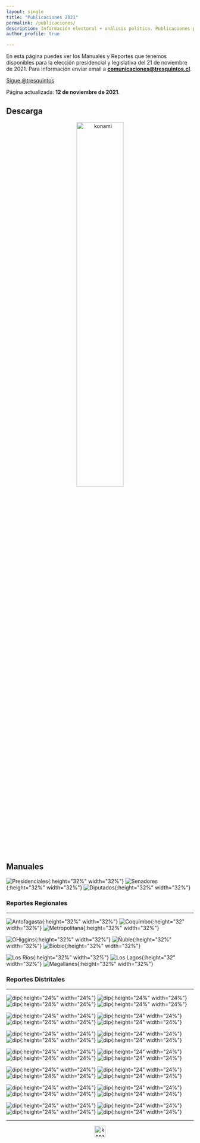 ```yaml
---
layout: single
title: "Publicaciones 2021"
permalink: /publicaciones/
description: Información electoral + análisis político. Publicaciones para descargar
author_profile: true

---
```


En esta página puedes ver los Manuales y Reportes que tenemos disponibles para la elección presidencial y legislativa del 21 de noviembre de 2021. Para información enviar email a **comunicaciones@tresquintos.cl**.

<a href="https://twitter.com/tresquintos?ref_src=twsrc%5Etfw" class="twitter-follow-button" data-show-count="false">Sigue @tresquintos</a><script async src="https://platform.twitter.com/widgets.js" charset="utf-8"></script>

Página actualizada: **12 de noviembre de 2021**.

## Descarga

<a href="https://tresquintos.cl">
<p class="aligncenter">
    <img src="/images/publicaciones/breve_historia.png" width="50%" height="50%" alt="konami" />
</p>
</a>


## Manuales

![Presidenciales](/images/publicaciones/manualpresidencialportada.png){:height="32%" width="32%"} ![Senadores](/images/publicaciones/manualsenadoresportada.png){:height="32%" width="32%"} ![Diputados](/images/publicaciones/manualdiputadosportada.png){:height="32%" width="32%"}


### Reportes Regionales
---
![Antofagasta](/images/publicaciones/antofagasta.png){:height="32%" width="32%"} ![Coquimbo](/images/publicaciones/coquimbo.png){:height="32" width="32%"} ![Metropolitana](/images/publicaciones/metropolitana.png){:height="32%" width="32%"}

![OHiggins](/images/publicaciones/o´higgins.png){:height="32%" width="32%"} ![Ñuble](/images/publicaciones/ñuble.png){:height="32%" width="32%"} ![Biobio](/images/publicaciones/biobio.png){:height="32%" width="32%"}

![Los Ríos](/images/publicaciones/losrios.png){:height="32%" width="32%"} ![Los Lagos](/images/publicaciones/loslagos.png){:height="32" width="32%"} ![Magallanes](/images/publicaciones/magallanes.png){:height="32%" width="32%"}


### Reportes Distritales
---
![dip](/images/publicaciones/distrito1.png){:height="24%" width="24%"} ![dip](/images/publicaciones/distrito2.png){:height="24%" width="24%"} ![dip](/images/publicaciones/distrito3.png){:height="24%" width="24%"} ![dip](/images/publicaciones/distrito4.png){:height="24%" width="24%"}

![dip](/images/publicaciones/distrito5.png){:height="24%" width="24%"} ![dip](/images/publicaciones/distrito6.png){:height="24" width="24%"} ![dip](/images/publicaciones/distrito7.png){:height="24%" width="24%"} ![dip](/images/publicaciones/distrito8.png){:height="24" width="24%"}

![dip](/images/publicaciones/distrito9.png){:height="24%" width="24%"} ![dip](/images/publicaciones/distrito10.png){:height="24" width="24%"} ![dip](/images/publicaciones/distrito11.png){:height="24%" width="24%"} ![dip](/images/publicaciones/distrito12.png){:height="24" width="24%"}

![dip](/images/publicaciones/distrito13.png){:height="24%" width="24%"} ![dip](/images/publicaciones/distrito14.png){:height="24" width="24%"} ![dip](/images/publicaciones/distrito15.png){:height="24%" width="24%"} ![dip](/images/publicaciones/distrito16.png){:height="24" width="24%"}

![dip](/images/publicaciones/distrito17.png){:height="24%" width="24%"} ![dip](/images/publicaciones/distrito18.png){:height="24" width="24%"} ![dip](/images/publicaciones/distrito19.png){:height="24%" width="24%"} ![dip](/images/publicaciones/distrito20.png){:height="24" width="24%"}

![dip](/images/publicaciones/distrito21.png){:height="24%" width="24%"} ![dip](/images/publicaciones/distrito22.png){:height="24" width="24%"} ![dip](/images/publicaciones/distrito23.png){:height="24%" width="24%"} ![dip](/images/publicaciones/distrito24.png){:height="24" width="24%"}

![dip](/images/publicaciones/distrito25.png){:height="24%" width="24%"} ![dip](/images/publicaciones/distrito26.png){:height="24" width="24%"} ![dip](/images/publicaciones/distrito27.png){:height="24%" width="24%"} ![dip](/images/publicaciones/distrito28.png){:height="24" width="24%"}




---

<!-- NES -->
<style>
.aligncenter {
    text-align: center;
}
</style>
<p class="aligncenter">
    <img src="/images/nes.png" width="30" height="30" alt="konami" />
</p>


<!-- Popup -->
<script src="/sweetalerts2/dist/sweetalert2.all.min.js"></script>

<script type="text/javascript">

setTimeout(function(){Swal.fire({
  title: '¡Apoya a Tresquintos!',
  text: 'Ayúdanos a mantener el sitio activo e independiente',
  footer: '<a href="https://tresquintos.us15.list-manage.com/subscribe/post?u=3a6f5773bbbc78ea5a0003f67&id=8c164eff0f">Suscríbete al Newsletter Aquí</a>',
  imageUrl: '/images/pc.png',
  imageWidth: 80,
  imageHeight: 80,
  imageAlt: 'Custom image',
  timer: 45000,
  timerProgressBar: true,
  width: 500,
  showCloseButton: true,
  showDenyButton: true,
  showCancelButton: false,
  confirmButtonText: `Una Vez`,
  denyButtonText: `Mensual`,
  cancelButtonText: `No por ahora`,
  }).then((result) => {
  if (result.isConfirmed) {
    window.open("https://tresquintos.cl/donaciones/")
  } else if (result.isDenied) {
    window.open("https://tresquintos.cl/donaciones/")
  }
  })
  },15000);
</script>


<!-- Favicon -->
<link rel="apple-touch-icon" sizes="180x180" href="/apple-touch-icon.png">
<link rel="icon" type="image/png" sizes="32x32" href="/favicon-32x32.png">
<link rel="icon" type="image/png" sizes="16x16" href="/favicon-16x16.png">
<link rel="manifest" href="/site.webmanifest">
<link rel="mask-icon" href="/safari-pinned-tab.svg" color="#5bbad5">
<meta name="msapplication-TileColor" content="#b91d47">
<meta name="theme-color" content="#ffffff">
